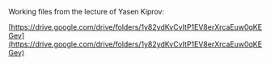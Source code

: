 Working files from the lecture of Yasen Kiprov:

[https://drive.google.com/drive/folders/1y82ydKvCvItP1EV8erXrcaEuw0qKEGev](https://drive.google.com/drive/folders/1y82ydKvCvItP1EV8erXrcaEuw0qKEGev)
